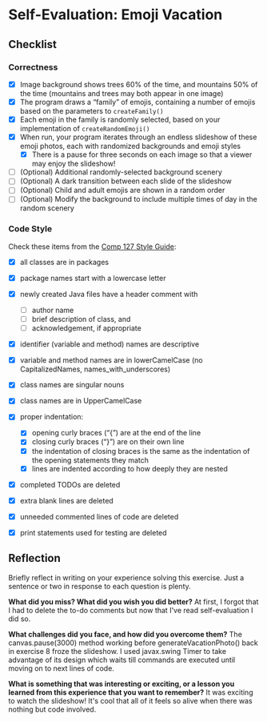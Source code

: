 # Self-Evaluation: Emoji Vacation

## Checklist

### Correctness

- [X] Image background shows trees 60% of the time, and mountains 50% of the time (mountains and trees may both appear in one image)
- [X] The program draws a “family” of emojis, containing a number of emojis based on the parameters to `createFamily()`
- [X] Each emoji in the family is randomly selected, based on your implementation of `createRandomEmoji()`
- [X] When run, your program iterates through an endless slideshow of these emoji photos, each with randomized backgrounds and emoji styles
  - [X] There is a pause for three seconds on each image so that a viewer may enjoy the slideshow!
- [ ] (Optional) Additional randomly-selected background scenery
- [ ] (Optional) A dark transition between each slide of the slideshow
- [ ] (Optional) Child and adult emojis are shown in a random order
- [ ] (Optional) Modify the background to include multiple times of day in the random scenery

### Code Style

Check these items from the [Comp 127 Style Guide](https://comp127.innig.net/resources/style-guide/):

- [X] all classes are in packages
- [X] package names start with a lowercase letter
- [X] newly created Java files have a header comment with
    - [ ] author name
    - [ ] brief description of class, and
    - [ ] acknowledgement, if appropriate
- [X] identifier (variable and method) names are descriptive
- [X] variable and method names are in lowerCamelCase (no CapitalizedNames,
  names_with_underscores)
- [X] class names are singular nouns
- [X] class names are in UpperCamelCase
- [X] proper indentation:
    - [X] opening curly braces (“{”) are at the end of the line
    - [X] closing curly braces (“}”) are on their own line
    - [X] the indentation of closing braces is the same as the indentation of the
      opening statements they match
    - [X] lines are indented according to how deeply they are nested
- [X] completed TODOs are deleted
- [X] extra blank lines are deleted
- [X] unneeded commented lines of code are deleted
- [X] print statements used for testing are deleted


## Reflection

Briefly reflect in writing on your experience solving this exercise. Just a
sentence or two in response to each question is plenty.

**What did you miss? What did you wish you did better?**
At first, I forgot that I had to delete the to-do comments but now that I've read self-evaluation I did so.


**What challenges did you face, and how did you overcome them?**
The canvas.pause(3000) method working before generateVacationPhoto() back in exercise 8 froze the slideshow. I used javax.swing Timer to take advantage of its design which waits till commands are executed until moving on to next lines of code. 


**What is something that was interesting or exciting, or a lesson you learned
  from this experience that you want to remember?**
It was exciting to watch the slideshow! It's cool that all of it feels so alive when there was nothing but code involved.